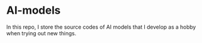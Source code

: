 # AI-models

In this repo, I store the source codes of AI models that I develop as a hobby when trying out new things.
